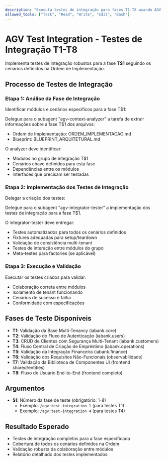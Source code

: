 ```yaml
---
description: "Executa testes de integração para fases T1-T8 usando AGV-Integrator-Tester especializado"
allowed_tools: ["Task", "Read", "Write", "Edit", "Bash"]
---
```


# AGV Test Integration - Testes de Integração T1-T8

Implementa testes de integração robustos para a fase **T$1** seguindo os cenários definidos na Ordem de Implementação.

## Processo de Testes de Integração

### Etapa 1: Análise da Fase de Integração
Identificar módulos e cenários específicos para a fase T$1:

Delegue para o subagent "agv-context-analyzer" a tarefa de extrair informações sobre a fase T$1 dos arquivos:
- Ordem de Implementação: ORDEM_IMPLEMENTACAO.md
- Blueprint: BLUEPRINT_ARQUITETURAL.md

O analyzer deve identificar:
- Módulos no grupo de integração T$1
- Cenários chave definidos para esta fase
- Dependências entre os módulos
- Interfaces que precisam ser testadas

### Etapa 2: Implementação dos Testes de Integração
Delegar a criação dos testes:

Delegue para o subagent "agv-integrator-tester" a implementação dos testes de integração para a fase T$1.

O integrator-tester deve entregar:
- Testes automatizados para todos os cenários definidos
- Fixtures adequadas para setup/teardown
- Validação de consistência multi-tenant
- Testes de interação entre módulos do grupo
- Meta-testes para factories (se aplicável)

### Etapa 3: Execução e Validação
Executar os testes criados para validar:
- Colaboração correta entre módulos
- Isolamento de tenant funcionando
- Cenários de sucesso e falha
- Conformidade com especificações

## Fases de Teste Disponíveis

- **T1**: Validação da Base Multi-Tenancy (iabank.core)
- **T2**: Validação do Fluxo de Autenticação (iabank.users) 
- **T3**: CRUD de Clientes com Segurança Multi-Tenant (iabank.customers)
- **T4**: Fluxo Central de Criação de Empréstimo (iabank.operations)
- **T5**: Validação da Integração Financeira (iabank.finance)
- **T6**: Validação dos Requisitos Não-Funcionais (observabilidade)
- **T7**: Validação da Biblioteca de Componentes UI (frontend shared/entities)
- **T8**: Fluxo de Usuário End-to-End (frontend completo)

## Argumentos
- **$1**: Número da fase de teste (obrigatório: 1-8)
  - Exemplo: `/agv:test-integration 1` (para testes T1)
  - Exemplo: `/agv:test-integration 4` (para testes T4)

## Resultado Esperado
- Testes de integração completos para a fase especificada
- Cobertura de todos os cenários definidos na Ordem
- Validação robusta da colaboração entre módulos
- Relatório detalhado dos testes implementados